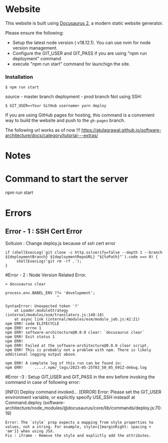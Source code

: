 # Website

This website is built using [Docusaurus 2](https://docusaurus.io/), a modern static website generator.

Please ensure the following:
- Setup the latest node version ( v18.12.1). You can use nvm for node version management.
- Configure the GIT_USER and GIT_PASS if you are using "npm run deployment" command
- execute "npm run start" command for launchign the site.

### Installation

```
$ npm run start
```

source - master branch
deployment - prod branch
Not using SSH: 
 
```
$ GIT_USER=<Your GitHub username> yarn deploy
```

If you are using GitHub pages for hosting, this command is a convenient way to build the website and push to the `gh-pages` branch.


The following url works as of now !!!
https://atulagrawal.github.io/software-architecture/docs/category/tutorial---extras/

# Notes
# Command to start the server
npm run start 

# Errors
## Error - 1 : SSH Cert Error

Soltuion : Change deploy.js because of ssh cert error
```
if (shellExecLog(`git clone -c http.sslverify=false --depth 1 --branch ${deploymentBranch} ${deploymentRepoURL} "${toPath}"`).code === 0) {
     shellExecLog('git rm -rf .');
}
```

#Error - 2 : Node Version Related Error.
```
> docusaurus clear

process.env.BABEL_ENV ??= 'development';
                       ^

SyntaxError: Unexpected token '?'
    at Loader.moduleStrategy (internal/modules/esm/translators.js:140:18)
    at async link (internal/modules/esm/module_job.js:42:21)
npm ERR! code ELIFECYCLE
npm ERR! errno 1
npm ERR! software-architecture@0.0.0 clear: `docusaurus clear`
npm ERR! Exit status 1
npm ERR! 
npm ERR! Failed at the software-architecture@0.0.0 clear script.
npm ERR! This is probably not a problem with npm. There is likely additional logging output above.

npm ERR! A complete log of this run can be found in:
npm ERR!     ..../.npm/_logs/2023-05-25T03_50_05_691Z-debug.log

```

#Error -3 : Setup GIT_USER and GIT_PASS in the env before invoking the command in case of following error:

[INFO] Deploy command invoked...
[ERROR] Error: Please set the GIT_USER environment variable, or explicitly specify USE_SSH instead!
    at Command.deploy (software-architecture/node_modules/@docusaurus/core/lib/commands/deploy.js:70:19)


````iframe
Error: The `style` prop expects a mapping from style properties to values, not a string. For example, style={{marginRight: spacing + 'em'}} when using JSX.
Fix : iframe - Remove the style and explictly add the attributes.

````


